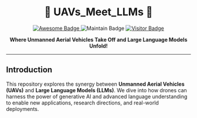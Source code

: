 <h1 align="center">
  🚁 UAVs_Meet_LLMs 🚀
</h1>

<p align="center">
  <a href="https://awesome.re" target="_blank">
    <img src="https://awesome.re/badge.svg" alt="Awesome Badge"/>
  </a>
  
  <img src="https://img.shields.io/badge/Maintain-Active-8A2BE2?style=flat-square&logo=github&logoColor=white" alt="Maintain Badge"/>

  <a href="https://github.com/YourGitHubName/UAVs_Meet_LLMs" target="_blank">
    <img src="https://visitor-badge.laobi.icu/badge?page_id=YourGitHubName.UAVs_Meet_LLMs&left_color=%239146DE&right_color=%23E6C82D" alt="Visitor Badge"/>
  </a>
</p>

<p align="center">
  <strong>Where Unmanned Aerial Vehicles Take Off and Large Language Models Unfold!</strong>
</p>

<hr/>

## Introduction
This repository explores the synergy between **Unmanned Aerial Vehicles (UAVs)** and **Large Language Models (LLMs)**. We dive into how drones can harness the power of generative AI and advanced language understanding to enable new applications, research directions, and real-world deployments.

